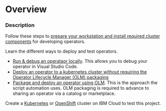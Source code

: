# Overview

### Description

Follow these steps to [prepare your workstation and install required cluster components](./dev-prerequisites.md) for developing operators.

Learn the different ways to deploy and test operators.

* [Run & debug an operataor locally](./dev-run-operator-locally.md).  This allows you to debug your operator in Visual Studio Code.
* [Deploy an operator to a kubernetes cluster without requiring the Operator Lifecycle Manager (OLM) packaging](./dev-run-operators-without-olm.md)
* [Package and deploy an operator using OLM](./dev-run-operator-with-olm.md). This is the approach the script automation uses. OLM packaging is required to advance to sharing an operator via a catalog or marketplace.

Create a [Kubernetes](./dev-setup-kubernetes.md) or [OpenShift](./dev-setup-openshift.md) cluster on IBM Cloud to test this project.